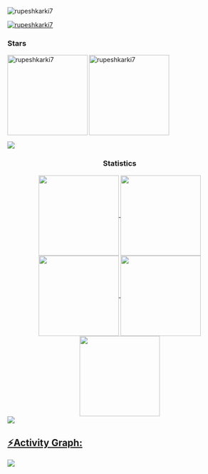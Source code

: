 <p align="left"> <img src="https://komarev.com/ghpvc/?username=rupeshkarki7&label=Profile%20views&color=0e75b6&style=flat" alt="rupeshkarki7" /> </p>

<p align="left"> <a href="https://github.com/ryo-ma/github-profile-trophy"><img src="https://github-profile-trophy.vercel.app/?username=rupeshkarki7&theme=dracula" alt="rupeshkarki7" /></a> </p>

<h3 align="left">Stars</h3>
<img align="left" height="180em" src="https://github-readme-stats.vercel.app/api/top-langs/?username=rupeshkarki7&layout=compact&theme=synthwave" alt=rupeshkarki7 />
<p><img align="center" height="180em" src="https://github-readme-streak-stats.herokuapp.com/?user=rupeshkarki7&theme=dracula" alt="rupeshkarki7" /></p>

<img src="https://user-images.githubusercontent.com/73097560/115834477-dbab4500-a447-11eb-908a-139a6edaec5c.gif"><h3 align="center">Statistics</h3>
<div align="center">
<a href="https://github.com/rupeshkarki7">
<img align="center" src="http://github-profile-summary-cards.vercel.app/api/cards/stats?username=rupeshkarki7&theme=synthwave" height="180em" />
<img align="center" src="http://github-profile-summary-cards.vercel.app/api/cards/most-commit-language?username=rupeshkarki7&theme=synthwave" height="180em" />
<img align="center" src="http://github-profile-summary-cards.vercel.app/api/cards/repos-per-language?username=rupeshkarki7&theme=synthwave" height="180em" />
<img align="center" src="http://github-profile-summary-cards.vercel.app/api/cards/productive-time?username=rupeshkarki7&theme=2077" height="180em" />
<img align="center" src="http://github-profile-summary-cards.vercel.app/api/cards/profile-details?username=rupeshkarki7&theme=2077" height="180em" />
</div>
<img src="https://user-images.githubusercontent.com/73097560/115834477-dbab4500-a447-11eb-908a-139a6edaec5c.gif"><h2 align="left">⚡Activity Graph:</h2>
<img align="center" src="https://github-readme-activity-graph.vercel.app/graph?username=rupeshkarki7&theme=react-dark"/>
